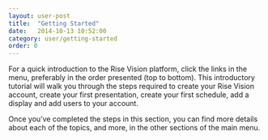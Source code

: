 ```yaml
---
layout: user-post
title:  "Getting Started"
date:   2014-10-13 10:52:00
category: user/getting-started
order: 0
---
```


For a quick introduction to the Rise Vision platform, click the links in the menu, preferably in the order presented (top to bottom).  This introductory tutorial will walk you through the steps required to create your Rise Vision account, create your first presentation, create your first schedule, add a display and add users to your account.

Once you’ve completed the steps in this section, you can find more details about each of the topics, and more, in the other sections of the main menu.
